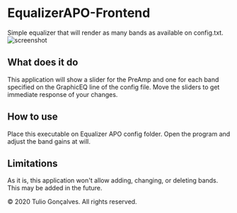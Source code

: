 # EqualizerAPO-Frontend
Simple equalizer that will render as many bands as available on config.txt. 
![screenshot](https://www.dropbox.com/s/o6o5ikl9k6imhv7/EQAPOFE.png?dl=1)
## What does it do
This application will show a slider for the PreAmp and one for each band specified on the GraphicEQ line
of the config file. Move the sliders to get immediate response of your changes.
## How to use
Place this executable on Equalizer APO config folder. Open the program and adjust the band gains at will.
## Limitations
As it is, this application won't allow adding, changing, or deleting bands. This may be added in the future. 

© 2020 Tulio Gonçalves. All rights reserved.
